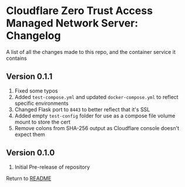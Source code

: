 Cloudflare Zero Trust Access Managed Network Server: Changelog
==============================================================
A list of all the changes made to this repo, and the container service it contains

Version 0.1.1
-------------

1. Fixed some typos
2. Added `test-compose.yml` and updated `docker-compose.yml` to reflect specific environments
3. Changed Flask port to `8443` to better reflect that it's SSL
4. Added empty `test-config` folder for use as a compose file volume mount to store the cert
5. Remove colons from SHA-256 output as Cloudflare console doesn't expect them

Version 0.1.0
-------------

1. Initial Pre-release of repository

Return to [README](README.md)
